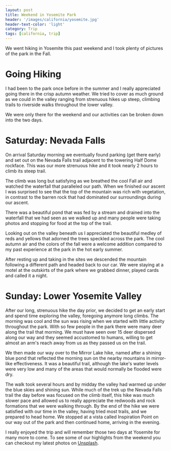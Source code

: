 ```yaml
---
layout: post
title: Weekend in Yosemite Park
header: '/images/california/yosemite.jpg'
header-text-color: 'light'
category: Trip
tags: [california, trip]
---
```


We went hiking in Yosemite this past weekend and I took plenty of pictures
of the park in the Fall.

<!--halt-->

# Going Hiking

I had been to the park once before in the summer and I really appreciated going there
in the crisp autumn weather. We tried to cover as much ground as we could in the valley
ranging from strenuous hikes up steep, climbing trails to riverside walks throughout the
lower valley.

We were only there for the weekend and our activities can be broken down into the two days.

# Saturday: Nevada Falls

On arrival Saturday morning we eventually found parking (get there early) and set out
on the Nevada Falls trail adjacent to the towering Half Dome rockface. This was our more
strenuous hike and it took nearly 2 hours to climb its steep trail.

The climb was long but satisfying as we breathed the cool Fall air and watched the waterfall
that paralleled our path. When we finished our ascent I was surprised to see that the top
of the mountain was rich with vegetation, in contrast to the barren rock that had dominated
our surroundings during our ascent.

There was a beautiful pond that was fed by a stream and drained into the waterfall that we had seen
as we walked up and many people were taking photos and stopping for food at the top of the trail.

Looking out on the valley beneath us I appreciated the beautiful medley of reds and yellows that adorned
the trees speckled across the park. The cool autumn air and the colors of the fall were a welcome addition
compared to my past experience at the park in the hot early summer.

After resting up and taking in the sites we descended the mountain following a different path and headed
back to our car. We were staying at a motel at the outskirts of the park where we grabbed dinner, played cards
and called it a night.

# Sunday: Lower Yosemite Valley

After our long, strenuous hike the day prior, we decided to get an early start and spend time
exploring the valley, foregoing anymore long climbs. The morning was cool and the sun was rising when
we started with little activity throughout the park. With so few people in the park there were many deer
along the trail that morning. We must have seen over 15 deer dispersed along our way and they seemed accustomed to humans,
willing to get almost an arm's reach away from us as they passed us on the trail.

We then made our way over to the Mirror Lake hike, named after a shining blue pond that reflected the morning sun on the nearby
mountains in mirror-like effectiveness. It was a beautiful trail, although the lake's water levels were very low and many of the areas
that would normally be flooded were dry.

The walk took several hours and by midday the valley had warmed up under the blue skies and shining sun. While much of the trek
up the Nevada Falls trail the day before was focused on the climb itself, this hike was much slower pace and allowed us to really
appreciate the redwoods and rock formations that we were walking through. By the end of the hike we were satisfied with our time
in the valley, having tried most trails, and we prepared to head home. We stopped at a vista called Inspiration Point on our way out of the park and then continued home, arriving in the evening.

I really enjoyed the trip and will remember those two days at Yosemite for many more to come. To see some of our highlights from the weekend you can checkout my latest photos on [Unsplash](https://unsplash.com/@danreynolds).
